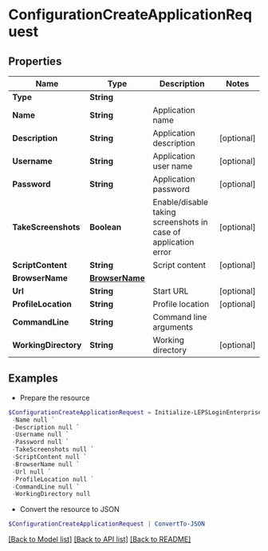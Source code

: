 # ConfigurationCreateApplicationRequest
## Properties

Name | Type | Description | Notes
------------ | ------------- | ------------- | -------------
**Type** | **String** |  | 
**Name** | **String** | Application name | 
**Description** | **String** | Application description | [optional] 
**Username** | **String** | Application user name | [optional] 
**Password** | **String** | Application password | [optional] 
**TakeScreenshots** | **Boolean** | Enable/disable taking screenshots in case of application error | [optional] 
**ScriptContent** | **String** | Script content | [optional] 
**BrowserName** | [**BrowserName**](BrowserName.md) |  | 
**Url** | **String** | Start URL | [optional] 
**ProfileLocation** | **String** | Profile location | [optional] 
**CommandLine** | **String** | Command line arguments | 
**WorkingDirectory** | **String** | Working directory | [optional] 

## Examples

- Prepare the resource
```powershell
$ConfigurationCreateApplicationRequest = Initialize-LEPSLoginEnterpriseConfigurationCreateApplicationRequest  -Type null `
 -Name null `
 -Description null `
 -Username null `
 -Password null `
 -TakeScreenshots null `
 -ScriptContent null `
 -BrowserName null `
 -Url null `
 -ProfileLocation null `
 -CommandLine null `
 -WorkingDirectory null
```

- Convert the resource to JSON
```powershell
$ConfigurationCreateApplicationRequest | ConvertTo-JSON
```

[[Back to Model list]](../README.md#documentation-for-models) [[Back to API list]](../README.md#documentation-for-api-endpoints) [[Back to README]](../README.md)

